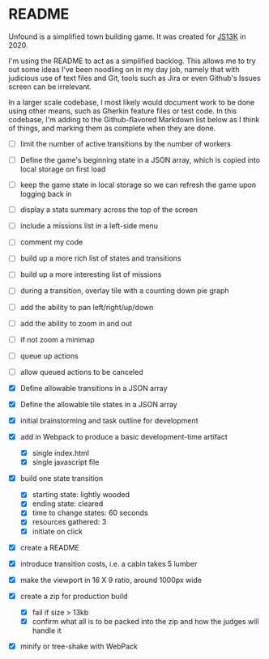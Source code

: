 # README

Unfound is a simplified town building game. It was created for [JS13K](https://js13kgames.com/) in 2020.

I'm using the README to act as a simplified backlog. This allows me to try out some ideas I've been noodling on in my day job, namely that with judicious use of text files and Git, tools such as Jira or even Github's Issues screen can be irrelevant.

In a larger scale codebase, I most likely would document work to be done using other means, such as Gherkin feature files or test code. In this codebase, I'm adding to the Github-flavored Markdown list below as I think of things, and marking them as complete when they are done.

- [ ] limit the number of active transitions by the number of workers
- [ ] Define the game's beginning state in a JSON array, which is copied into local storage on first load
- [ ] keep the game state in local storage so we can refresh the game upon logging back in
- [ ] display a stats summary across the top of the screen
- [ ] include a missions list in a left-side menu
- [ ] comment my code
- [ ] build up a more rich list of states and transitions
- [ ] build up a more interesting list of missions


- [ ] during a transition, overlay tile with a counting down pie graph
- [ ] add the ability to pan left/right/up/down
- [ ] add the ability to zoom in and out
- [ ] if not zoom a minimap
- [ ] queue up actions
- [ ] allow queued actions to be canceled

- [X] Define allowable transitions in a JSON array
- [X] Define the allowable tile states in a JSON array
- [X] initial brainstorming and task outline for development
- [X] add in Webpack to produce a basic development-time artifact
    - [X] single index.html
    - [X] single javascript file
- [X] build one state transition
    - [X] starting state: lightly wooded
    - [X] ending state: cleared
    - [X] time to change states: 60 seconds
    - [X] resources gathered: 3
    - [X] initiate on click
- [X] create a README
- [X] introduce transition costs, i.e. a cabin takes 5 lumber
- [X] make the viewport in 16 X 9 ratio, around 1000px wide
- [X] create a zip for production build
    - [X] fail if size > 13kb
    - [X] confirm what all is to be packed into the zip and how the judges will handle it
- [X] minify or tree-shake with WebPack
